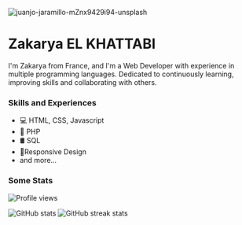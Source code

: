 ![juanjo-jaramillo-mZnx9429i94-unsplash](https://user-images.githubusercontent.com/50924374/228621293-0530d28e-94df-442e-a4b3-c1494f3ed779.jpg)

# Zakarya EL KHATTABI

I'm Zakarya from France, and I'm a Web Developer with experience in multiple programming languages.
Dedicated to continuously learning, improving skills and collaborating with others.

### Skills and Experiences
* 💻 HTML, CSS, Javascript
* 🐘 PHP
* 🛢️ SQL
* 📱Responsive Design
* and more...

### Some Stats
![Profile views](https://gpvc.arturio.dev/Zakarya07)

![GitHub stats](https://github-readme-stats.vercel.app/api?username=Zakarya07&show_icons=true) ![GitHub streak stats](https://streak-stats.demolab.com/?user=Zakarya07)  

